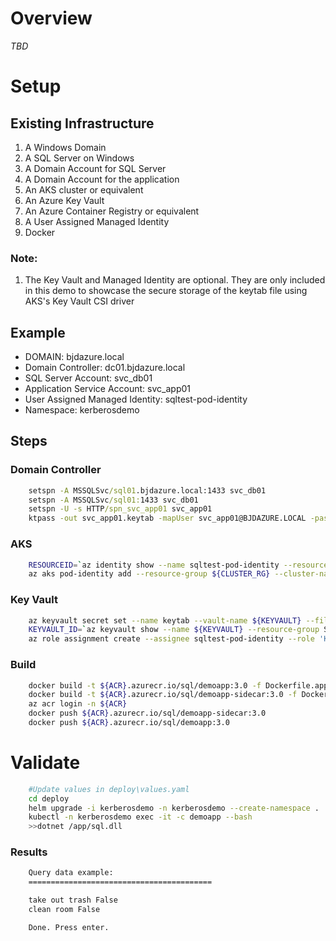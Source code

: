 # Overview
_TBD_


# Setup
## Existing Infrastructure 
1. A Windows Domain
1. A SQL Server on Windows 
1. A Domain Account for SQL Server
1. A Domain Account for the application 
1. An AKS cluster or equivalent 
1. An Azure Key Vault 
1. An Azure Container Registry or equivalent 
1. A User Assigned Managed Identity
1. Docker

### Note:
1. The Key Vault and Managed Identity are optional. They are only included in this demo to showcase the secure storage of the keytab file using AKS's Key Vault CSI driver

## Example
* DOMAIN: bjdazure.local
* Domain Controller: dc01.bjdazure.local
* SQL Server Account: svc_db01
* Application Service Account: svc_app01
* User Assigned Managed Identity: sqltest-pod-identity
* Namespace: kerberosdemo

## Steps
### Domain Controller
```cmd
    setspn -A MSSQLSvc/sql01.bjdazure.local:1433 svc_db01
    setspn -A MSSQLSvc/sql01:1433 svc_db01
    setspn -U -s HTTP/spn_svc_app01 svc_app01
    ktpass -out svc_app01.keytab -mapUser svc_app01@BJDAZURE.LOCAL -pass ${PASSWORD} -ptype KRB5_NT_PRINCIPAL -princ HTTP/spn_svc_app01@BJDAZURE.LOCAL
```

### AKS
```bash
    RESOURCEID=`az identity show --name sqltest-pod-identity --resource-group SQL_RG --query id -o tsv`
    az aks pod-identity add --resource-group ${CLUSTER_RG} --cluster-name ${CLUSTER_NAME} --namespace kerberosdemo --name sqltest-pod-identity --identity-resource-id ${RESOURCEID}
```

### Key Vault
```bash
    az keyvault secret set --name keytab --vault-name ${KEYVAULT} --file ./svc_app01.keytab --encoding base64
    KEYVAULT_ID=`az keyvault show --name ${KEYVAULT} --resource-group SQL_RG --query id -o tsv`
    az role assignment create --assignee sqltest-pod-identity --role 'Key Vault Secrets User' --scope ${KEYVAULT_ID}
```

### Build
```bash
    docker build -t ${ACR}.azurecr.io/sql/demoapp:3.0 -f Dockerfile.app .
    docker build -t ${ACR}.azurecr.io/sql/demoapp-sidecar:3.0 -f Dockerfile.sidecar .
    az acr login -n ${ACR}
    docker push ${ACR}.azurecr.io/sql/demoapp-sidecar:3.0 
    docker push ${ACR}.azurecr.io/sql/demoapp:3.0 
```

# Validate
```bash
    #Update values in deploy\values.yaml
    cd deploy
    helm upgrade -i kerberosdemo -n kerberosdemo --create-namespace . 
    kubectl -n kerberosdemo exec -it -c demoapp --bash 
    >>dotnet /app/sql.dll
```

### Results
```bash
    Query data example:
    =========================================

    take out trash False
    clean room False

    Done. Press enter.
```
